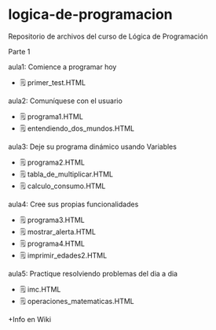 # logica-de-programacion
Repositorio de archivos del curso de Lógica de Programación

Parte 1

aula1: Comience a programar hoy

- 🗒 primer_test.HTML

aula2: Comuníquese con el usuario

- 🗒 programa1.HTML
- 🗒 entendiendo_dos_mundos.HTML

aula3: Deje su programa dinámico usando Variables

- 🗒 programa2.HTML
- 🗒 tabla_de_multiplicar.HTML
- 🗒 calculo_consumo.HTML

aula4: Cree sus propias funcionalidades

- 🗒 programa3.HTML
- 🗒 mostrar_alerta.HTML
- 🗒 programa4.HTML
- 🗒 imprimir_edades2.HTML

aula5: Practique resolviendo problemas del dia a dia

- 🗒 imc.HTML
- 🗒 operaciones_matematicas.HTML

+Info en Wiki
